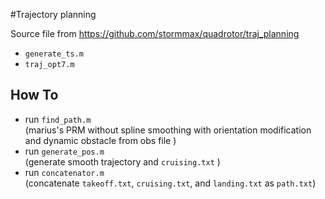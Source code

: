 #Trajectory planning

Source file from <a>https://github.com/stormmax/quadrotor/traj_planning</a>
- `generate_ts.m`
- `traj_opt7.m`

## How To
- run `find_path.m`
  <br/>(marius's PRM without spline smoothing with orientation modification and dynamic obstacle from obs file )
- run `generate_pos.m`
  <br/>(generate smooth trajectory and `cruising.txt` )
- run `concatenator.m`
  <br/>(concatenate `takeoff.txt`, `cruising.txt`, and `landing.txt` as `path.txt`)
